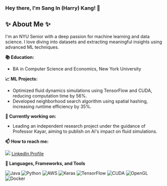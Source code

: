 ### Hey there, I'm Sang In (Harry) Kang! 👋

## ✨ About Me ✨
<p align="left"> 
I'm an NYU Senior with a deep passion for machine learning and data science. I love diving into datasets and extracting meaningful insights using advanced ML techniques. 

**📚 Education:**
- BA in Computer Science and Economics, New York University

**📈 ML Projects:**
- Optimized fluid dynamics simulations using TensorFlow and CUDA, reducing computation time by 56%.
- Developed neighborhood search algorithm using spatial hashing, increasing runtime efficiency by 35%.

<p/>

**:rocket: Currently working on:**  
- Leading an independent research project under the guidance of Professor Kayar, aiming to publish on AI's impact on fluid simulations.

<p align="left">

**📫 How to reach me:**
 
[<img src="https://img.shields.io/badge/Email-D14836?style=for-the-badge&logo=gmail&logoColor=white" />](mailto:your-email)
[LinkedIn Profile](Your-LinkedIn-URL)

**🔭 Languages, Frameworks, and Tools**
<p align="left">

![Java](https://img.shields.io/badge/java-007396?style=for-the-badge&logo=java&logoColor=white)
![Python](https://img.shields.io/badge/python-3670A0?style=for-the-badge&logo=python&logoColor=ffdd54)
![AWS](https://img.shields.io/badge/AWS-232F3E?style=for-the-badge&logo=amazonaws&logoColor=white)
![Keras](https://img.shields.io/badge/Keras-D00000?style=for-the-badge&logo=Keras&logoColor=white)
![TensorFlow](https://img.shields.io/badge/TensorFlow-FF6F00?style=for-the-badge&logo=TensorFlow&logoColor=white)
![CUDA](https://img.shields.io/badge/CUDA-76B900?style=for-the-badge&logo=nvidia&logoColor=white)
![OpenGL](https://img.shields.io/badge/OpenGL-5586A4?style=for-the-badge&logo=opengl&logoColor=white)
![Docker](https://img.shields.io/badge/docker-2496ED?style=for-the-badge&logo=docker&logoColor=white)
